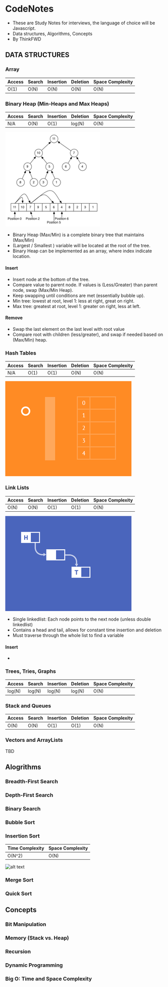 # CodeNotes

- These are Study Notes for interviews, the language of choice will be Javascript. 
- Data structures, Algorithms, Concepts
- By ThinkFWD

## DATA STRUCTURES 

### Array
| Access | Search | Insertion | Deletion | Space Complexity |
| ------ | ------ | --------- | -------- | ---------------- |
|  O(1)  |  O(N)  |    O(N)   |   O(N)   |       O(N)       |


### Binary Heap (Min-Heaps and Max Heaps)
| Access | Search | Insertion | Deletion | Space Complexity |
| ------ | ------ | --------- | -------- | ---------------- |
|  N/A   |  O(N)  |    O(1)   |  log(N)  |       O(N)       |


![alt text](https://github.com/ThinkFWD/CodeNotes/blob/master/assets/maxHeap.png)

- Binary Heap (Max/Min) is a complete binary tree that maintains (Max/Min)
- (Largest / Smallest ) variable will be located at the root of the tree. 
- Binary Heap can be implemented as an array, where index indicate location.

#### Insert

- Insert node at the bottom of the tree.
- Compare value to parent node. If values is (Less/Greater) than parent node, swap (Max/Min Heap).
- Keep swapping until conditions are met (essentially bubble up). 
- Min tree: lowest at root, level 1: less at right, great on right.
- Max tree: greatest at root, level 1: greater on right, less at left. 

#### Remove
 - Swap the last element on the last level with root value
 - Compare root with children (less/greater), and swap if needed based on (Max/Min) heap. 
 
 



### Hash Tables
| Access | Search | Insertion | Deletion | Space Complexity |
| ------ | ------ | --------- | -------- | ---------------- |
|  N/A   |  O(1)  |    O(1)   |   O(N)   |       O(N)       |



![alt text](https://github.com/ThinkFWD/CodeNotes/blob/master/assets/hashtable.gif)


### Link Lists
| Access | Search | Insertion | Deletion | Space Complexity |
| ------ | ------ | --------- | -------- | ---------------- |
|  O(N)  |  O(N)  |    O(1)   |   O(1)   |       O(N)       |

![alt text](https://github.com/ThinkFWD/CodeNotes/blob/master/assets/linkList.gif)

- Single linkedlist: Each node points to the next node (unless double linkedlist)
- Contains a head and tail, allows for constant time insertion and deletion 
- Must traverse through the whole list to find a variable

#### Insert
- 







### Trees, Tries, Graphs
| Access | Search | Insertion | Deletion | Space Complexity |
| ------ | ------ | --------- | -------- | ---------------- |
| log(N) | log(N) |   log(N)  |  log(N)  |       O(N)       |


### Stack and Queues
| Access | Search | Insertion | Deletion | Space Complexity |
| ------ | ------ | --------- | -------- | ---------------- |
|  O(N)  |  O(N)  |    O(1)   |   O(1)   |       O(N)       |


### Vectors and ArrayLists
TBD


## Alogrithms

### Breadth-First Search
### Depth-First Search
### Binary Search
### Bubble Sort
### Insertion Sort
| Time Complexity | Space Complexity |
| --------------- | ---------------- |
|      O(N^2)     |       O(N)       |
![alt text](https://upload.wikimedia.org/wikipedia/commons/0/0f/Insertion-sort-example-300px.gif)
### Merge Sort
### Quick Sort

## Concepts

### Bit Manipulation
### Memory (Stack vs. Heap)
### Recursion
### Dynamic Programming
### Big O: Time and Space Complexity


